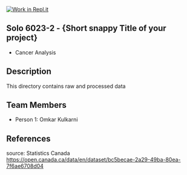[![Work in Repl.it](https://classroom.github.com/assets/work-in-replit-14baed9a392b3a25080506f3b7b6d57f295ec2978f6f33ec97e36a161684cbe9.svg)](https://classroom.github.com/online_ide?assignment_repo_id=313440&assignment_repo_type=GroupAssignmentRepo)
## Solo 6023-2 - {Short snappy Title of your project}

- Cancer Analysis

## Description
This directory contains raw and processed data 


## Team Members

- Person 1: Omkar Kulkarni

## References
source: Statistics Canada
https://open.canada.ca/data/en/dataset/bc5becae-2a29-49ba-80ea-7f6ae6708d04

